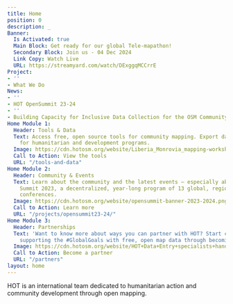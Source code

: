 ```yaml
---
title: Home
position: 0
description: _
Banner:
  Is Activated: true
  Main Block: Get ready for our global Tele-mapathon!
  Secondary Block: Join us - 04 Dec 2024
  Link Copy: Watch Live
  URL: https://streamyard.com/watch/DExggqMCCrrE
Project:
- ''
- What We Do
News:
- ''
- HOT OpenSummit 23-24
- ''
- Building Capacity for Inclusive Data Collection for the OSM Community in Namibia
Home Module 1:
  Header: Tools & Data
  Text: Access free, open source tools for community mapping. Export data from OpenStreetMap
    for humanitarian and development programs.
  Image: https://cdn.hotosm.org/website/Liberia_Monrovia_mapping-workshops_IMG_20170427_111804.jpg
  Call to Action: View the tools
  URL: "/tools-and-data"
Home Module 2:
  Header: Community & Events
  Text: Learn about the community and the latest events — especially about the Open
    Summit 2023, a decentralized, year-long program of 13 global, regional, and local
    conferences.
  Image: https://cdn.hotosm.org/website/opensummit-banner-2023-2024.png
  Call to Action: Learn more
  URL: "/projects/opensummit23-24/"
Home Module 3:
  Header: Partnerships
  Text: 'Want to know more about ways you can partner with HOT? Start creating and
    supporting the #GlobalGoals with free, open map data through becoming a partner.'
  Image: https://cdn.hotosm.org/website/HOT+Data+Entry+specialists+handed+over+framed,+printed+maps+back+to+the+village+offices.+HOT+IndonesiaRiyadi+Wibowo+cropped.jpeg
  Call to Action: Become a partner
  URL: "/partners"
layout: home
---
```


HOT is an international team dedicated to <span>humanitarian action and community development </span><span>through open mapping.</span>

